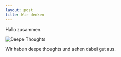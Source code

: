 ```yaml
---
layout: post
title: Wir denken
---
```



Hallo zusammen.

![Deepe Thoughts](https://media.istockphoto.com/photos/pensive-bearded-midaged-man-with-tablet-at-kitchen-table-picture-id821860264?s=2048x2048)

Wir haben deepe thoughts und sehen dabei gut aus.

